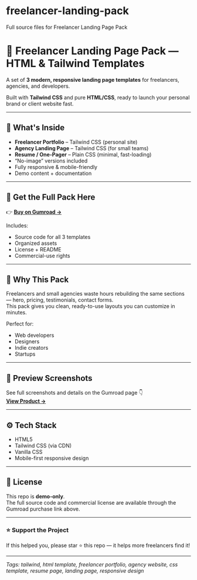 # freelancer-landing-pack
Full source files for Freelancer Landing Page Pack
# 💼 Freelancer Landing Page Pack — HTML & Tailwind Templates

A set of **3 modern, responsive landing page templates** for freelancers, agencies, and developers.

Built with **Tailwind CSS** and pure **HTML/CSS**, ready to launch your personal brand or client website fast.

---

## 🚀 What's Inside
- **Freelancer Portfolio** – Tailwind CSS (personal site)
- **Agency Landing Page** – Tailwind CSS (for small teams)
- **Resume / One-Pager** – Plain CSS (minimal, fast-loading)
- “No-image” versions included
- Fully responsive & mobile-friendly
- Demo content + documentation

---

## 🛒 Get the Full Pack Here
👉 **[Buy on Gumroad →](https://websofty3.gumroad.com/l/freelancerpack)**

Includes:
- Source code for all 3 templates  
- Organized assets  
- License + README  
- Commercial-use rights  

---

## 🧠 Why This Pack
Freelancers and small agencies waste hours rebuilding the same sections — hero, pricing, testimonials, contact forms.  
This pack gives you clean, ready-to-use layouts you can customize in minutes.

Perfect for:
- Web developers  
- Designers  
- Indie creators  
- Startups  

---

## 📸 Preview Screenshots
See full screenshots and details on the Gumroad page 👇  
[**View Product →**](https://websofty3.gumroad.com/l/freelancerpack)

---

## ⚙️ Tech Stack
- HTML5  
- Tailwind CSS (via CDN)  
- Vanilla CSS  
- Mobile-first responsive design  

---

## 📄 License
This repo is **demo-only**.  
The full source code and commercial license are available through the Gumroad purchase link above.

---

### ⭐ Support the Project
If this helped you, please star ⭐ this repo — it helps more freelancers find it!

---

*Tags: tailwind, html template, freelancer portfolio, agency website, css template, resume page, landing page, responsive design*

